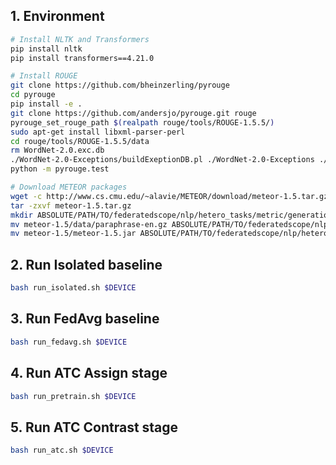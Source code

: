 ## 1. Environment
```bash
# Install NLTK and Transformers
pip install nltk
pip install transformers==4.21.0

# Install ROUGE
git clone https://github.com/bheinzerling/pyrouge
cd pyrouge
pip install -e .
git clone https://github.com/andersjo/pyrouge.git rouge
pyrouge_set_rouge_path $(realpath rouge/tools/ROUGE-1.5.5/)
sudo apt-get install libxml-parser-perl
cd rouge/tools/ROUGE-1.5.5/data
rm WordNet-2.0.exc.db
./WordNet-2.0-Exceptions/buildExeptionDB.pl ./WordNet-2.0-Exceptions ./smart_common_words.txt ./WordNet-2.0.exc.db
python -m pyrouge.test

# Download METEOR packages
wget -c http://www.cs.cmu.edu/~alavie/METEOR/download/meteor-1.5.tar.gz
tar -zxvf meteor-1.5.tar.gz
mkdir ABSOLUTE/PATH/TO/federatedscope/nlp/hetero_tasks/metric/generation/meteor/data/
mv meteor-1.5/data/paraphrase-en.gz ABSOLUTE/PATH/TO/federatedscope/nlp/hetero_tasks/metric/generation/meteor/data/
mv meteor-1.5/meteor-1.5.jar ABSOLUTE/PATH/TO/federatedscope/nlp/hetero_tasks/metric/generation/meteor/
```

## 2. Run Isolated baseline
```bash
bash run_isolated.sh $DEVICE
```

## 3. Run FedAvg baseline
```bash
bash run_fedavg.sh $DEVICE
```

## 4. Run ATC Assign stage
```bash
bash run_pretrain.sh $DEVICE
```

## 5. Run ATC Contrast stage
```bash
bash run_atc.sh $DEVICE
```
